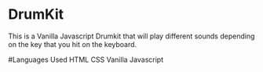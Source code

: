 # DrumKit

This is a Vanilla Javascript Drumkit that will play different sounds depending on the key that you hit on the keyboard.

#Languages Used 
HTML
CSS
Vanilla Javascript 

